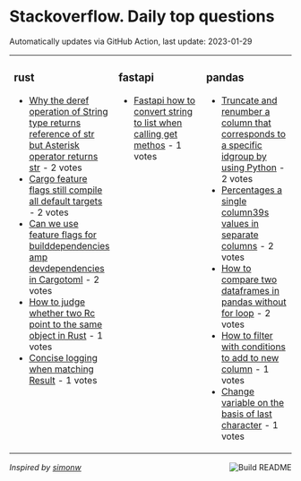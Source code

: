 # Stackoverflow. Daily top questions 

Automatically updates via GitHub Action, last update: <!-- date starts -->2023-01-29<!-- date ends -->


<table><tr><td valign="top" width="33%">

### rust
<!-- rust starts -->
* [Why the deref operation of String type returns reference of str but Asterisk operator returns str](https://stackoverflow.com/questions/75270902/why-the-deref-operation-of-string-type-returns-reference-of-str-but-asterisk) - 2 votes
* [Cargo feature flags still compile all default targets](https://stackoverflow.com/questions/75273695/cargo-feature-flags-still-compile-all-default-targets) - 2 votes
* [Can we use feature flags for builddependencies amp devdependencies in Cargotoml](https://stackoverflow.com/questions/75275402/can-we-use-feature-flags-for-build-dependencies-dev-dependencies-in-cargo-toml) - 2 votes
* [How to judge whether two Rc point to the same object in Rust](https://stackoverflow.com/questions/75269270/how-to-judge-whether-two-rc-point-to-the-same-object-in-rust) - 1 votes
* [Concise logging when matching Result](https://stackoverflow.com/questions/75268304/concise-logging-when-matching-result) - 1 votes
<!-- rust ends -->
</td><td valign="top" width="34%">


### fastapi
<!-- fastapi starts -->
* [Fastapi how to convert string to list when calling get methos](https://stackoverflow.com/questions/75271285/fastapi-how-to-convert-string-to-list-when-calling-get-methos) - 1 votes
<!-- fastapi ends -->
</td><td valign="top" width="34%">


### pandas
<!-- pandas starts -->
* [Truncate and renumber a column that corresponds to a specific idgroup by using Python](https://stackoverflow.com/questions/75265820/truncate-and-re-number-a-column-that-corresponds-to-a-specific-id-group-by-using) - 2 votes
* [Percentages a single column39s values in separate columns](https://stackoverflow.com/questions/75272541/percentages-a-single-columns-values-in-separate-columns) - 2 votes
* [How to compare two dataframes in pandas without for loop](https://stackoverflow.com/questions/75266730/how-to-compare-two-dataframes-in-pandas-without-for-loop) - 2 votes
* [How to filter with conditions to add to new column](https://stackoverflow.com/questions/75278005/how-to-filter-with-conditions-to-add-to-new-column) - 1 votes
* [Change variable on the basis of last character](https://stackoverflow.com/questions/75274484/change-variable-on-the-basis-of-last-character) - 1 votes
<!-- pandas ends -->
</td></tr></table>

<a href="https://github.com/hp0404/hp0404/actions"><img src="https://github.com/hp0404/hp0404/workflows/Build%20README/badge.svg" align="right" alt="Build README"></a> <p>*Inspired by  [simonw](https://github.com/simonw/simonw)*</p>
